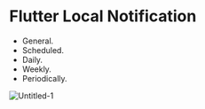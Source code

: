 # Flutter Local Notification

 - General.
 - Scheduled.
 - Daily.
 - Weekly.
 - Periodically.




![Untitled-1](https://user-images.githubusercontent.com/22419021/76150510-41683080-60d1-11ea-9e04-d8b48917ac00.png)
